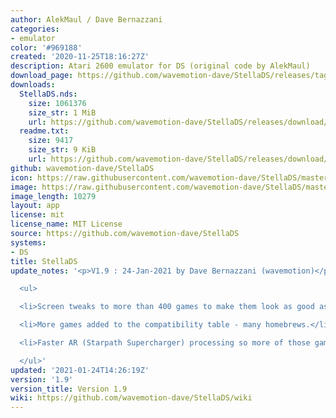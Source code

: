 ```yaml
---
author: AlekMaul / Dave Bernazzani
categories:
- emulator
color: '#969188'
created: '2020-11-25T18:16:27Z'
description: Atari 2600 emulator for DS (original code by AlekMaul)
download_page: https://github.com/wavemotion-dave/StellaDS/releases/tag/1.9
downloads:
  StellaDS.nds:
    size: 1061376
    size_str: 1 MiB
    url: https://github.com/wavemotion-dave/StellaDS/releases/download/1.9/StellaDS.nds
  readme.txt:
    size: 9417
    size_str: 9 KiB
    url: https://github.com/wavemotion-dave/StellaDS/releases/download/1.9/readme.txt
github: wavemotion-dave/StellaDS
icon: https://raw.githubusercontent.com/wavemotion-dave/StellaDS/master/logo.bmp
image: https://raw.githubusercontent.com/wavemotion-dave/StellaDS/master/arm9/gfx/bgTop.png
image_length: 10279
layout: app
license: mit
license_name: MIT License
source: https://github.com/wavemotion-dave/StellaDS
systems:
- DS
title: StellaDS
update_notes: '<p>V1.9 : 24-Jan-2021 by Dave Bernazzani (wavemotion)</p>

  <ul>

  <li>Screen tweaks to more than 400 games to make them look as good as possible.</li>

  <li>More games added to the compatibility table - many homebrews.</li>

  <li>Faster AR (Starpath Supercharger) processing so more of those games are playable.</li>

  </ul>'
updated: '2021-01-24T14:26:19Z'
version: '1.9'
version_title: Version 1.9
wiki: https://github.com/wavemotion-dave/StellaDS/wiki
---
```


